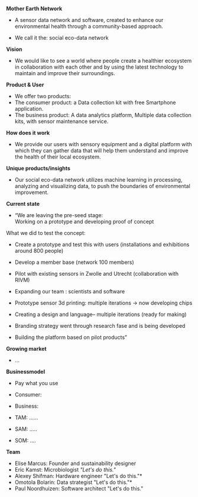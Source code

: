 
**Mother Earth Network**
- A sensor data network and software, created to enhance our  
environmental health through a community-based approach.  
 
- We call it the: social eco-data network


**Vision**
- We would like to see a world where people create a healthier ecosystem in collaboration with each other and by using the latest technology to maintain and improve their surroundings.


**Product & User**
- We offer two products: 
- The consumer product: a Data collection kit with free Smartphone application.
- The business product: A data analytics platform, Multiple data collection kits, with sensor maintenance service. 

**How does it work**
- We provide our users with sensory equipment and a digital platform with which they can gather data that will help them understand and improve the health of their local ecosystem.

**Unique products/insights**
- Our social eco-data network utilizes machine learning in processing, analyzing and visualizing data, to push the boundaries of environmental improvement.

**Current state**
- “We are leaving the pre-seed stage:  
Working on a prototype and developing proof of concept

What we did to test the concept:

* Create a prototype and test this with users (installations and exhibitions around 800 people)

* Develop a member base (network 100 members)

* Pilot with existing sensors in Zwolle and Utrecht (collaboration with RIVM)

* Expanding our team : scientists and software

* Prototype sensor 3d printing: multiple iterations -> now developing chips

* Creating a design and language– multiple iterations (ready for making)

* Branding strategy went through research fase and is being developed

* Building the platform based on pilot products”

**Growing market**
- ...

**Businessmodel**
- Pay what you use
- Consumer:
- Business:

- TAM: ......
- SAM: .....
- SOM: ....

**Team**
- Elise Marcus: Founder and sustainability designer
- Eric Kamst: Microbiologist *"Let's do this."*
- Alexey Shifman: Hardware engineer "Let's do this."*
- Omotola Bolarin: Data strategist "Let's do this."*
- Paul Noordhuizen: Software architect "Let's do this."
<!--stackedit_data:
eyJoaXN0b3J5IjpbLTY1ODQwMjQwNCwtMTgzNDQwNDIxXX0=
-->